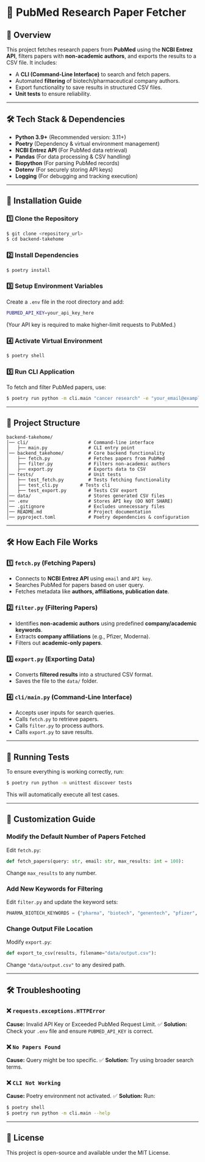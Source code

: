 # 📌 PubMed Research Paper Fetcher

## 📖 Overview
This project fetches research papers from **PubMed** using the **NCBI Entrez API**, filters papers with **non-academic authors**, and exports the results to a CSV file. It includes:
- A **CLI (Command-Line Interface)** to search and fetch papers.
- Automated **filtering** of biotech/pharmaceutical company authors.
- Export functionality to save results in structured CSV files.
- **Unit tests** to ensure reliability.

---

## 🛠 Tech Stack & Dependencies
- **Python 3.9+** (Recommended version: 3.11+)
- **Poetry** (Dependency & virtual environment management)
- **NCBI Entrez API** (For PubMed data retrieval)
- **Pandas** (For data processing & CSV handling)
- **Biopython** (For parsing PubMed records)
- **Dotenv** (For securely storing API keys)
- **Logging** (For debugging and tracking execution)

---

## 🚀 Installation Guide
### 1️⃣ Clone the Repository
```sh
$ git clone <repository_url>
$ cd backend-takehome
```

### 2️⃣ Install Dependencies
```sh
$ poetry install
```

### 3️⃣ Setup Environment Variables
Create a `.env` file in the root directory and add:
```sh
PUBMED_API_KEY=your_api_key_here
```
(Your API key is required to make higher-limit requests to PubMed.)

### 4️⃣ Activate Virtual Environment
```sh
$ poetry shell
```

### 5️⃣ Run CLI Application
To fetch and filter PubMed papers, use:
```sh
$ poetry run python -m cli.main "cancer research" -e "your_email@example.com" -f output.csv
```

---

## 📂 Project Structure
```plaintext
backend-takehome/
│── cli/                      # Command-line interface
│   ├── main.py               # CLI entry point
│── backend_takehome/         # Core backend functionality
│   ├── fetch.py              # Fetches papers from PubMed
│   ├── filter.py             # Filters non-academic authors
│   ├── export.py             # Exports data to CSV
│── tests/                    # Unit tests
│   ├── test_fetch.py         # Tests fetching functionality
│   ├── test_cli.py        # Tests cli 
│   ├── test_export.py        # Tests CSV export
│── data/                     # Stores generated CSV files
│── .env                      # Stores API key (DO NOT SHARE)
│── .gitignore                # Excludes unnecessary files
│── README.md                 # Project documentation
│── pyproject.toml            # Poetry dependencies & configuration
```

---

## 🛠 How Each File Works

### **1️⃣ `fetch.py`** (Fetching Papers)
- Connects to **NCBI Entrez API** using `email` and `API key`.
- Searches PubMed for papers based on user query.
- Fetches metadata like **authors, affiliations, publication date**.

### **2️⃣ `filter.py`** (Filtering Papers)
- Identifies **non-academic authors** using predefined **company/academic keywords**.
- Extracts **company affiliations** (e.g., Pfizer, Moderna).
- Filters out **academic-only papers**.

### **3️⃣ `export.py`** (Exporting Data)
- Converts **filtered results** into a structured CSV format.
- Saves the file to the `data/` folder.

### **4️⃣ `cli/main.py`** (Command-Line Interface)
- Accepts user inputs for search queries.
- Calls `fetch.py` to retrieve papers.
- Calls `filter.py` to process authors.
- Calls `export.py` to save results.

---

## 📌 Running Tests
To ensure everything is working correctly, run:
```sh
$ poetry run python -m unittest discover tests
```
This will automatically execute all test cases.

---

## 🔧 Customization Guide
### Modify the Default Number of Papers Fetched
Edit `fetch.py`:
```python
def fetch_papers(query: str, email: str, max_results: int = 100):
```
Change `max_results` to any number.

### Add New Keywords for Filtering
Edit `filter.py` and update the keyword sets:
```python
PHARMA_BIOTECH_KEYWORDS = {"pharma", "biotech", "genentech", "pfizer", "moderna"}
```

### Change Output File Location
Modify `export.py`:
```python
def export_to_csv(results, filename="data/output.csv"):
```
Change `"data/output.csv"` to any desired path.

---

## 🛠 Troubleshooting
### ❌ `requests.exceptions.HTTPError`
**Cause:** Invalid API Key or Exceeded PubMed Request Limit.
✅ **Solution:** Check your `.env` file and ensure `PUBMED_API_KEY` is correct.

### ❌ `No Papers Found`
**Cause:** Query might be too specific.
✅ **Solution:** Try using broader search terms.

### ❌ `CLI Not Working`
**Cause:** Poetry environment not activated.
✅ **Solution:** Run:
```sh
$ poetry shell
$ poetry run python -m cli.main --help
```

---

## 📜 License
This project is open-source and available under the MIT License.

